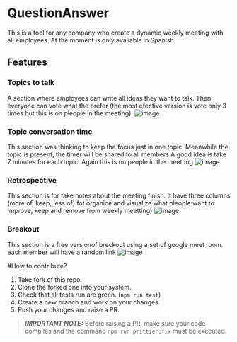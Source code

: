 # QuestionAnswer

This is a tool for any company who create a dynamic weekly meeting with all employees. At the moment is only avaliable in Spanish 

## Features

### Topics to talk
A section where employees can write all ideas they want to talk. 
Then everyone can vote what the prefer (the most efective version is vote only 3 times but this is on pleople in the meeting).
![image](https://user-images.githubusercontent.com/20727215/150140634-a54a213d-13cf-45de-a9da-129796f30615.png)

### Topic conversation time
This section was thinking to keep the focus just in one topic. Meanwhile the topic is present, the timer will be shared to all members
A good idea is take 7 minutes for each topic. Again this is on people in the meetting
![image](https://user-images.githubusercontent.com/20727215/150140938-87b0ccd1-606a-4a34-8864-e46895bfbc92.png)

### Retrospective
This section is for take notes about the meeting finish. It have three columns (more of, keep, less of) fot organice and visualize what pleople want to improve, keep and remove from weekly meetting)
![image](https://user-images.githubusercontent.com/20727215/150141088-fe187fa6-6d74-4d2b-a639-73e4a02949b7.png)


### Breakout
This section is a free versionof breckout using a set of google meet room. each member will have a random link
![image](https://user-images.githubusercontent.com/20727215/150141665-f77cc951-ff37-4031-bd63-b1fbfa088d9f.png)



#How to contribute?

1. Take fork of this repo.
2. Clone the forked one into your system.
3. Check that all tests run are green. (`npm run test`)
3. Create a new branch and work on your changes.
4. Push your changes and raise a PR.

> **_IMPORTANT NOTE:_** Before raising a PR, make sure your code compiles and the command `npm run prittier:fix` must be executed.
